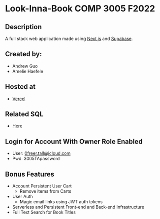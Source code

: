 # Look-Inna-Book COMP 3005 F2022

## Description
A full stack web application made using [Next.js](https://nextjs.org/) and [Supabase](https://supabase.com/).

## Created by:
- Andrew Guo
- Amelie Haefele

## Hosted at
- [Vercel](https://look-inna-book.vercel.app/)

## Related SQL
- [Here](https://github.com/andGuo/look-inna-book-sql)

## Login for Account With Owner Role Enabled
- User: 0freer.tall@icloud.com
- Pwd: 3005TApassword

## Bonus Features
- Account Persistent User Cart
    - Remove items from Carts
- User Auth
    - Magic email links using JWT auth tokens
- Serverless and Persistent Front-end and Back-end Infrastructure
- Full Text Search for Book Titles
